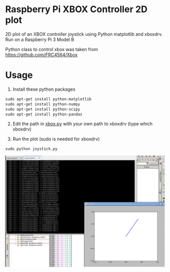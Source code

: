 # Raspberry Pi XBOX Controller 2D plot
2D plot of an XBOX controller joystick using Python matplotlib and xboxdrv.
Run on a Raspberry Pi 3 Model B

Python class to control xbox was taken from https://github.com/FRC4564/Xbox

# Usage
1) Install these python packages
```
sudo apt-get install python-matplotlib
sudo apt-get install python-numpy
sudo apt-get install python-scipy
sudo apt-get install python-pandas
```
2) Edit the path in [xbox.py](xbox.py#L37) with your own path to xboxdrv (type which xboxdrv)

3) Run the plot (sudo is needed for xboxdrv)
```
sudo python joystick.py
```


![](https://github.com/cookacounty/xbox-controller-2D-plot/blob/master/2016-05-10%2023_27_37-raspberrypi_0%20-%20VNC%20Viewer.png?raw=true)
